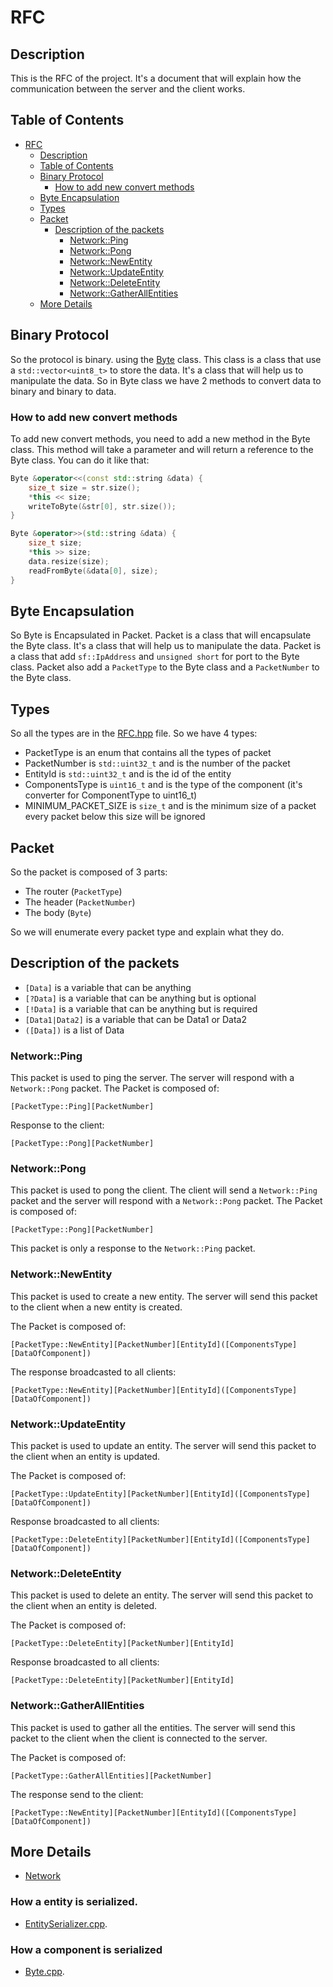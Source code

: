 # RFC

## Description
This is the RFC of the project. It's a document that will explain how the communication between the server and the client works.

## Table of Contents
- [RFC](#rfc)
  - [Description](#description)
  - [Table of Contents](#table-of-contents)
  - [Binary Protocol](#binary-protocol)
    - [How to add new convert methods](#how-to-add-new-convert-methods)
  - [Byte Encapsulation](#byte-encapsulation)
  - [Types](#types)
  - [Packet](#packet)
    - [Description of the packets](#description-of-the-packets)
      - [Network::Ping](#networkping)
      - [Network::Pong](#networkpong)
      - [Network::NewEntity](#networknewentity)
      - [Network::UpdateEntity](#networkupdateentity)
      - [Network::DeleteEntity](#networkdeleteentity)
      - [Network::GatherAllEntities](#networkgatherallentities)
  - [More Details](#more-details)
## Binary Protocol
So the protocol is binary. using the [Byte](../../src/common/Network/Byte.hpp) class.
This class is a class that use a `std::vector<uint8_t>` to store the data. It's a class that will help us to manipulate the data.
So in Byte class we have 2 methods to convert data to binary and binary to data.

### How to add new convert methods
To add new convert methods, you need to add a new method in the Byte class. This method will take a parameter and will return a reference to the Byte class.
You can do it like that:
```cpp
Byte &operator<<(const std::string &data) {
    size_t size = str.size();
    *this << size;
    writeToByte(&str[0], str.size());
}
```
```cpp
Byte &operator>>(std::string &data) {
    size_t size;
    *this >> size;
    data.resize(size);
    readFromByte(&data[0], size);
}
```

## Byte Encapsulation
So Byte is Encapsulated in Packet. Packet is a class that will encapsulate the Byte class. It's a class that will help us to manipulate the data.
Packet is a class that add `sf::IpAddress` and `unsigned short` for port to the Byte class.
Packet also add a `PacketType` to the Byte class and a `PacketNumber` to the Byte class.

## Types
So all the types are in the [RFC.hpp](../../src/common/Network/RFC.hpp) file.
So we have 4 types:
- PacketType is an enum that contains all the types of packet
- PacketNumber is `std::uint32_t` and is the number of the packet
- EntityId is `std::uint32_t` and is the id of the entity
- ComponentsType is `uint16_t` and is the type of the component (it's converter for ComponentType to uint16_t)
- MINIMUM_PACKET_SIZE is `size_t` and is the minimum size of a packet every packet below this size will be ignored
## Packet
So the packet is composed of 3 parts:
- The router (`PacketType`)
- The header (`PacketNumber`)
- The body (`Byte`)

So we will enumerate every packet type and explain what they do.

## Description of the packets

- `[Data]` is a variable that can be anything
- `[?Data]` is a variable that can be anything but is optional
- `[!Data]` is a variable that can be anything but is required
- `[Data1|Data2]` is a variable that can be Data1 or Data2
- `([Data])` is a list of Data

### Network::Ping
This packet is used to ping the server. The server will respond with a `Network::Pong` packet.
The Packet is composed of:

`[PacketType::Ping][PacketNumber]`

Response to the client:

`[PacketType::Pong][PacketNumber]`

### Network::Pong
This packet is used to pong the client. The client will send a `Network::Ping` packet and the server will respond with a `Network::Pong` packet.
The Packet is composed of:

`[PacketType::Pong][PacketNumber]`

This packet is only a response to the `Network::Ping` packet.

### Network::NewEntity
This packet is used to create a new entity. The server will send this packet to the client when a new entity is created.

The Packet is composed of:

`[PacketType::NewEntity][PacketNumber][EntityId]([ComponentsType][DataOfComponent])`

The response broadcasted to all clients:

`[PacketType::NewEntity][PacketNumber][EntityId]([ComponentsType][DataOfComponent])`

### Network::UpdateEntity
This packet is used to update an entity. The server will send this packet to the client when an entity is updated.

The Packet is composed of:

`[PacketType::UpdateEntity][PacketNumber][EntityId]([ComponentsType][DataOfComponent])`

Response broadcasted to all clients:

`[PacketType::DeleteEntity][PacketNumber][EntityId]([ComponentsType][DataOfComponent])`

### Network::DeleteEntity
This packet is used to delete an entity. The server will send this packet to the client when an entity is deleted.

The Packet is composed of:

`[PacketType::DeleteEntity][PacketNumber][EntityId]`

Response broadcasted to all clients:

`[PacketType::DeleteEntity][PacketNumber][EntityId]`

### Network::GatherAllEntities
This packet is used to gather all the entities. The server will send this packet to the client when the client is connected to the server.

The Packet is composed of:

`[PacketType::GatherAllEntities][PacketNumber]`

The response send to the client:

`[PacketType::NewEntity][PacketNumber][EntityId]([ComponentsType][DataOfComponent])`

## More Details
- [Network](../../src/common/Network)

### How a entity is serialized.
- [EntitySerializer.cpp](../../src/common/Network/EntitySerializer.cpp).
### How a component is serialized 
- [Byte.cpp](../../src/common/Network/Byte.cpp).
